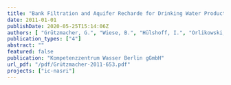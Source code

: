 ```yaml
---
title: "Bank Filtration and Aquifer Recharde for Drinking Water Production: Application, Efficiency and Perspectives - An Integration of NASRI outcomes and International Experiences"
date: 2011-01-01
publishDate: 2020-05-25T15:14:06Z
authors: [ "Grützmacher, G.", "Wiese, B.", "Hülshoff, I.", "Orlikowski, D.", "Hoa, E.", "Moreau-Le Golvan, Y." ]
publication_types: ["4"]
abstract: ""
featured: false
publication: "Kompetenzzentrum Wasser Berlin gGmbH"
url_pdf: "/pdf/Grützmacher-2011-653.pdf"
projects: ["ic-nasri"]
---
```


